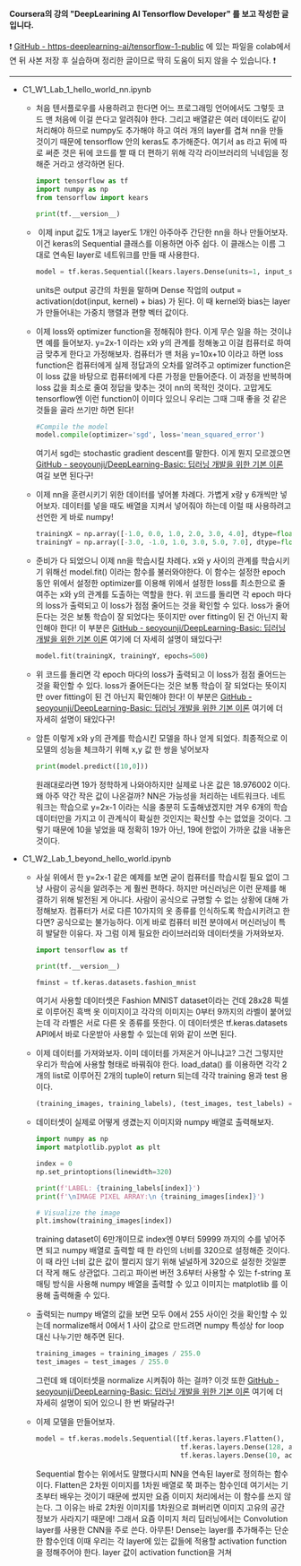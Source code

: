 #### Coursera의 강의 "DeepLearining AI Tensorflow Developer" 를 보고 작성한 글입니다.

:exclamation:   [GitHub - https-deeplearning-ai/tensorflow-1-public](https://github.com/https-deeplearning-ai/tensorflow-1-public)  에 있는 파일을 colab에서 연 뒤 사본 저장 후 실습하며 정리한 글이므로 딱히 도움이 되지 않을 수 있습니다.   :exclamation:

______

- C1_W1_Lab_1_hello_world_nn.ipynb
  
  - 처음 텐서플로우를 사용하려고 한다면 어느 프로그래밍 언어에서도 그렇듯 코드 맨 처음에 이걸 쓴다고 알려줘야 한다. 그리고 배열같은 여러 데이터도 같이 처리해야 하므로 numpy도 추가해야 하고 여러 개의 layer를 겹쳐 nn을 만들 것이기 때문에 tensorflow 안의 keras도 추가해준다. 여기서 as 라고 뒤에 따로 써준 것은 뒤에 코드를 짤 때 더 편하기 위해 각각 라이브러리의 닉네임을 정해준 거라고 생각하면 된다.
    
    ```python
    import tensorflow as tf
    import numpy as np
    from tensorflow import kears
    
    print(tf.__version__)
    ```
  
  -  이제 input 값도 1개고 layer도 1개인 아주아주 간단한 nn을 하나 만들어보자. 이건 keras의 Sequential 클래스를 이용하면 아주 쉽다. 이 클래스는 이름 그대로 연속된 layer로 네트워크를 만들 때 사용한다. 
    
    ```python
    model = tf.keras.Sequential([kears.layers.Dense(units=1, input_shape=[1])])
    ```
    
    units은 output 공간의 차원을 말하며 Dense 작업의 output = activation(dot(input, kernel) + bias) 가 된다. 이 때 kernel와 bias는 layer가 만들어내는 가중치 행렬과 편향 벡터 값이다.
  
  - 이제 loss와 optimizer function을 정해줘야 한다. 이게 무슨 일을 하는 것이냐면 예를 들어보자. y=2x-1 이라는 x와 y의 관계를 정해놓고 이걸 컴퓨터로 하여금 맞추게 한다고 가정해보자. 컴퓨터가 맨 처음 y=10x+10 이라고 하면 loss function은 컴퓨터에게 실제 정답과의 오차를 알려주고 optimizer function은 이 loss 값을 바탕으로 컴퓨터에게 다른 가정을 만들어준다. 이 과정을 반복하며 loss 값을 최소로 줄여 정답을 맞추는 것이 nn의 목적인 것이다. 고맙게도 tensorflow엔 이런 function이 이미다 있으니 우리는 그때 그때 좋을 것 같은 것들을 골라 쓰기만 하면 된다!
    
    ```python
    #Compile the model
    model.compile(optimizer='sgd', loss='mean_squared_error')
    ```
    
    여기서 sgd는 stochastic gradient descent를 말한다. 이게 뭔지 모르겠으면 [GitHub - seoyounji/DeepLearning-Basic: 딥러닝 개발을 위한 기본 이론](https://github.com/seoyounji/DeepLearning-Basic) 여길 보면 된다구!
  
  - 이제 nn을 훈련시키기 위한 데이터를 넣어볼 차례다. 가볍게 x랑 y 6개씩만 넣어보자. 데이터를 넣을 때도 배열을 지켜서 넣어줘야 하는데 이럴 때 사용하려고 선언한 게 바로  numpy! 
    
    ```python
    trainingX = np.array([-1.0, 0.0, 1.0, 2.0, 3.0, 4.0], dtype=float)
    trainingY = np.array([-3.0, -1.0, 1.0, 3.0, 5.0, 7.0], dtype=float)
    ```
  
  - 준비가 다 되었으니 이제 nn을 학습시킬 차례다. x와 y 사이의 관계를 학습시키기 위해선 model.fit() 이라는 함수를 불러와야한다. 이 함수는 설정한 epoch 동안 위에서 설정한 optimizer를 이용해 위에서 설정한 loss를 최소한으로 줄여주는 x와 y의 관계를 도출하는 역할을 한다. 위 코드를 돌리면 각 epoch 마다의 loss가 출력되고 이 loss가 점점 줄어드는 것을 확인할 수 있다. loss가 줄어든다는 것은 보통 학습이 잘 되었다는 뜻이지만 over fitting이 된 건 아닌지 확인해야 한다! 이 부분은 [GitHub - seoyounji/DeepLearning-Basic: 딥러닝 개발을 위한 기본 이론](https://github.com/seoyounji/DeepLearning-Basic) 여기에 더 자세히 설명이 돼있다구!
    
    ```python
    model.fit(trainingX, trainingY, epochs=500)
    ```
    
  - 위 코드를 돌리면 각 epoch 마다의 loss가 출력되고 이 loss가 점점 줄어드는 것을 확인할 수 있다. loss가 줄어든다는 것은 보통 학습이 잘 되었다는 뜻이지만 over fitting이 된 건 아닌지 확인해야 한다! 이 부분은 [GitHub - seoyounji/DeepLearning-Basic: 딥러닝 개발을 위한 기본 이론](https://github.com/seoyounji/DeepLearning-Basic) 여기에 더 자세히 설명이 돼있다구!
  
  * 암튼 이렇게 x와 y의 관계를 학습시킨 모델을 하나 얻게 되었다. 최종적으로 이 모델의 성능을 체크하기 위해 x,y 값 한 쌍을 넣어보자
  
    ```python
    print(model.predict([10,0]))
    ```
  
    원래대로라면 19가 정학하게 나와야하지만 실제로 나온 값은 18.976002 이다. 왜 아주 약간 작은 값이 나온걸까? NN은 가능성을 처리하는 네트워크다. 네트워크는 학습으로 y=2x-1 이라는 식을 충분히 도출해냈겠지만 겨우 6개의 학습 데이터만을 가지고 이 관계식이 확실한 것인지는 확신할 수는 없었을 것이다. 그렇기 때문에 10을 넣었을 때 정확히 19가 아닌, 19에 한없이 가까운 값을 내놓은 것이다. 



* C1_W2_Lab_1_beyond_hello_world.ipynb

  * 사실 위에서 한 y=2x-1 같은 예제를 보면 굳이 컴퓨터를 학습시킬 필요 없이 그냥 사람이 공식을 알려주는 게 훨씬 편하다. 하지만 머신러닝은 이런 문제를 해결하기 위해 발전된 게 아니다. 사람이 공식으로 규명할 수 없는 상황에 대해 가정해보자. 컴퓨터가 서로 다른 10가지의 옷 종류를 인식하도록 학습시키려고 한다면? 공식으로는 불가능하다. 이게 바로 컴퓨터 비전 분야에서 머신러닝이 특히 발달한 이유다. 자 그럼 이제 필요한 라이브러리와 데이터셋을 가져와보자. 

    ```python
    import tensorflow as tf
    
    print(tf.__version__)
    
    fminst = tf.keras.datasets.fashion_mnist
    ```

    여기서 사용할 데이터셋은 Fashion MNIST dataset이라는 건데 28x28 픽셀로 이루어진 흑백 옷 이미지이고 각각의 이미지는 0부터 9까지의 라벨이 붙어있는데 각 라벨은 서로 다른 옷 종류를 뜻한다. 이 데이터셋은 tf.keras.datasets API에서 바로 다운받아 사용할 수 있는데 위와 같이 쓰면 된다. 

  * 이제 데이터를 가져와보자. 이미 데이터를 가져온거 아니냐고? 그건 그렇지만 우리가 학습에 사용할 형태로 바꿔줘야 한다. load_data() 를 이용하면 각각 2개의 list로 이루어진 2개의 tuple이 return 되는데 각각 training 용과 test 용이다.

    ```python
    (training_images, training_labels), (test_images, test_labels) = fmnist.load_data()
    ```

  * 데이터셋이 실제로 어떻게 생겼는지 이미지와 numpy 배열로 출력해보자. 

    ```python
    import numpy as np
    import matplotlib.pyplot as plt
    
    index = 0
    np.set_printoptions(linewidth=320)
    
    print(f'LABEL: {training_labels[index]}')
    print(f'\nIMAGE PIXEL ARRAY:\n {training_images[index]}')
    
    # Visualize the image
    plt.imshow(training_images[index])
    ```

    training dataset이 6만개이므로 index엔 0부터 59999 까지의 수를 넣어주면 되고 numpy 배열로 출력할 때 한 라인의 너비를 320으로 설정해준 것이다. 이 때 라인 너비 값은 값이 짤리지 않기 위해 널널하게 320으로 설정한 것일뿐 더 작게 해도 상관없다. 그리고 파이썬 버전 3.6부터 사용할 수 있는 f-string 포매팅 방식을 사용해 numpy 배열을 출력할 수 있고 이미지는 matplotlib 를 이용해 출력해줄 수 있다.

  * 출력되는 numpy 배열의 값을 보면 모두 0에서 255 사이인 것을 확인할 수 있는데 normalize해서 0에서 1 사이 값으로 만드려면 numpy 특성상 for loop 대신 나누기만 해주면 된다.

    ```python
    training_images = training_images / 255.0
    test_images = test_images / 255.0
    ```

    그런데 왜 데이터셋을 normalize 시켜줘야 하는 걸까? 이것 또한 [GitHub - seoyounji/DeepLearning-Basic: 딥러닝 개발을 위한 기본 이론](https://github.com/seoyounji/DeepLearning-Basic) 여기에 더 자세히 설명이 되어 있으니 한 번 봐달라구!

  * 이제 모델을 만들어보자. 

    ```python
    model = tf.keras.models.Sequential([tf.keras.layers.Flatten(), 
                                        tf.keras.layers.Dense(128, activation=tf.nn.relu), 
                                        tf.keras.layers.Dense(10, activation=tf.nn.softmax)])
    ```

    Sequential 함수는 위에서도 말했다시피 NN을 연속된 layer로 정의하는 함수이다. Flatten은 2차원 이미지를 1차원 배열로 쭉 펴주는 함수인데 여기서는 기초부터 배우는 것이기 때문에 썼지만 요즘 이미지 처리에서는 이 함수를 쓰지 않는다. 그 이유는 바로 2차원 이미지를 1차원으로 펴버리면 이미지 고유의 공간 정보가 사라지기 때문에! 그래서 요즘 이미지 처리 딥러닝에서는 Convolution layer를 사용한 CNN을 주로 쓴다. 아무튼! Dense는 layer를 추가해주는 단순한 함수인데 이때 우리는 각 layer에 있는 값들에 적용할 activation function을 정해주어야 한다. layer 값이 activation function을 거쳐 
